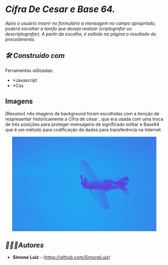 # *Cifra De Cesar e Base 64.*
*Após o usuário inserir no formulário a mensagem no campo apropriado, poderá escolher a tarefa que deseja realizar 
(criptografar ou descriptografar). A partir da escolha, é exibido na página o resultado do procedimento.*

## *🛠️ Construído com*
Ferramentas utilizadas:
* *Javascript 
* *Css

## Imagens 
[Resumo] *As imagens de background foram escolhidas com a itenção de respresentar históricamente 
a Cifra de césar , que era usada com uma troca de três posições para proteger mensagens de significado militar
e Base64 que é um método para codificação de dados para transferência na Internet.

<p align="center">
  <img width="460" height="300" src="./assets/base64.png">
</p>


## *🙋🏻‍♀️Autores*
* **Simone Luiz** - (https://github.com/SimoneLuiz)
